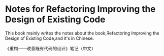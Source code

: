 Notes for Refactoring Improving the Design of Existing Code
=======

This book mainly writes the notes about the book,Refactoring Improving the Design of Existing Code,and it's in Chinese.

《重构——改善既有代码的设计》笔记（中文）
